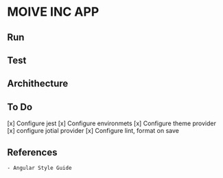 
# MOIVE INC APP

## Run

## Test

## Archithecture


## To Do

[x] Configure jest
[x] Configure environmets
[x] Configure theme provider
[x] configure jotial provider
[x] Configure lint, format on save

## References
    - Angular Style Guide